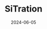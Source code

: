 ---  
layout: startup_page  
title: "SiTration"  
id: "sitration.com"  
permalink: "/sitrationsitration.com06052024/"  
website: "https://sitration.com/"  
funding_round: "Seed"  
funding_amount: "$11.8M"  
investors: "2150, BHP Ventures, Extantia, Orion Industrial Ventures, Azolla Ventures, E14 Fund"  
about: "SiTration is a materials recovery company focused on developing and deploying a patented porous silicon membrane technology for efficient and low-cost extraction and recycling of critical metals and minerals. Their innovative solution addresses the growing demand for these materials in clean energy technologies while promoting a circular economy and reducing environmental impact. The company works with partners across mining, metals refining, and lithium-ion battery recycling."  
markets: "Mining, Metals, Recycling, Clean Energy, Environmental Engineering, Nanotechnology"  
hq: "Cambridge, Massachusetts, United States"  
founded_year: "2020"  
linkedin: "https://www.linkedin.com/company/sitration-inc"  
twitter: "https://twitter.com/sitration"  
instagram: ""  
facebook: ""  
crunchbase: "https://www.crunchbase.com/organization/sitration"  
pitchbook: "https://pitchbook.com/profiles/company/454258-54"  

date_display: "05-Jun-2024"  
date: "2024-06-05"

# SEO Optimization  
meta_title: "SiTration - Seed Funding ($11.8M)"  
meta_description: "SiTration, SiTration is a materials recovery company focused on developing and deploying a patented porous silicon membrane technology for efficient and low-cost..."  
meta_keywords: "SiTration, Mining, Metals, Recycling, Clean Energy, Environmental Engineering, Nanotechnology, Seed funding"  
canonical_url: "https://startup.projectstartups.com/sitrationsitration.com06052024/"  
---